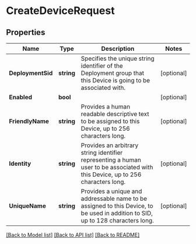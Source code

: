 # CreateDeviceRequest

## Properties

Name | Type | Description | Notes
------------ | ------------- | ------------- | -------------
**DeploymentSid** | **string** | Specifies the unique string identifier of the Deployment group that this Device is going to be associated with. | [optional] 
**Enabled** | **bool** |  | [optional] 
**FriendlyName** | **string** | Provides a human readable descriptive text to be assigned to this Device, up to 256 characters long. | [optional] 
**Identity** | **string** | Provides an arbitrary string identifier representing a human user to be associated with this Device, up to 256 characters long. | [optional] 
**UniqueName** | **string** | Provides a unique and addressable name to be assigned to this Device, to be used in addition to SID, up to 128 characters long. | [optional] 

[[Back to Model list]](../README.md#documentation-for-models) [[Back to API list]](../README.md#documentation-for-api-endpoints) [[Back to README]](../README.md)


